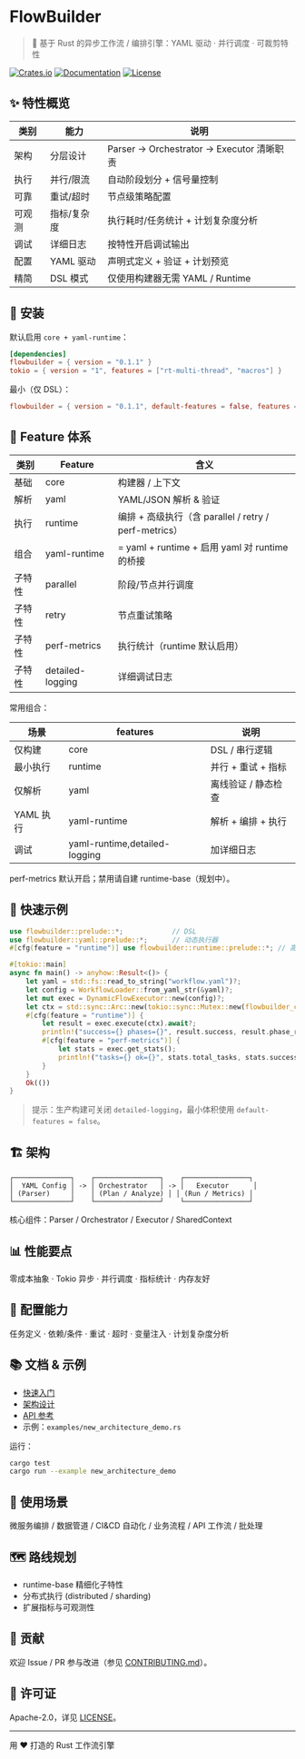 # FlowBuilder

> 🚀 基于 Rust 的异步工作流 / 编排引擎：YAML 驱动 · 并行调度 · 可裁剪特性

[![Crates.io](https://img.shields.io/crates/v/flowbuilder.svg)](https://crates.io/crates/flowbuilder)
[![Documentation](https://docs.rs/flowbuilder/badge.svg)](https://docs.rs/flowbuilder)
[![License](https://img.shields.io/badge/license-Apache%202.0-blue.svg)](LICENSE)

## ✨ 特性概览

| 类别   | 能力        | 说明                                      |
| ------ | ----------- | ----------------------------------------- |
| 架构   | 分层设计    | Parser → Orchestrator → Executor 清晰职责 |
| 执行   | 并行/限流   | 自动阶段划分 + 信号量控制                 |
| 可靠   | 重试/超时   | 节点级策略配置                            |
| 可观测 | 指标/复杂度 | 执行耗时/任务统计 + 计划复杂度分析        |
| 调试   | 详细日志    | 按特性开启调试输出                        |
| 配置   | YAML 驱动   | 声明式定义 + 验证 + 计划预览              |
| 精简   | DSL 模式    | 仅使用构建器无需 YAML / Runtime           |

## 🚀 安装

默认启用 `core + yaml-runtime`：

```toml
[dependencies]
flowbuilder = { version = "0.1.1" }
tokio = { version = "1", features = ["rt-multi-thread", "macros"] }
```

最小（仅 DSL）：

```toml
flowbuilder = { version = "0.1.1", default-features = false, features = ["core"] }
```

## 🔌 Feature 体系

| 类别   | Feature          | 含义                                                  |
| ------ | ---------------- | ----------------------------------------------------- |
| 基础   | core             | 构建器 / 上下文                                       |
| 解析   | yaml             | YAML/JSON 解析 & 验证                                 |
| 执行   | runtime          | 编排 + 高级执行（含 parallel / retry / perf-metrics） |
| 组合   | yaml-runtime     | = yaml + runtime + 启用 yaml 对 runtime 的桥接        |
| 子特性 | parallel         | 阶段/节点并行调度                                     |
| 子特性 | retry            | 节点重试策略                                          |
| 子特性 | perf-metrics     | 执行统计（runtime 默认启用）                          |
| 子特性 | detailed-logging | 详细调试日志                                          |

常用组合：

| 场景      | features                      | 说明                |
| --------- | ----------------------------- | ------------------- |
| 仅构建    | core                          | DSL / 串行逻辑      |
| 最小执行  | runtime                       | 并行 + 重试 + 指标  |
| 仅解析    | yaml                          | 离线验证 / 静态检查 |
| YAML 执行 | yaml-runtime                  | 解析 + 编排 + 执行  |
| 调试      | yaml-runtime,detailed-logging | 加详细日志          |

perf-metrics 默认开启；禁用请自建 runtime-base（规划中）。

## 🧪 快速示例

```rust
use flowbuilder::prelude::*;            // DSL
use flowbuilder::yaml::prelude::*;      // 动态执行器
#[cfg(feature = "runtime")] use flowbuilder::runtime::prelude::*; // 高级执行

#[tokio::main]
async fn main() -> anyhow::Result<()> {
    let yaml = std::fs::read_to_string("workflow.yaml")?;
    let config = WorkflowLoader::from_yaml_str(&yaml)?;
    let mut exec = DynamicFlowExecutor::new(config)?;
    let ctx = std::sync::Arc::new(tokio::sync::Mutex::new(flowbuilder_context::FlowContext::default()));
    #[cfg(feature = "runtime")] {
        let result = exec.execute(ctx).await?;
        println!("success={} phases={}", result.success, result.phase_results.len());
        #[cfg(feature = "perf-metrics")] {
            let stats = exec.get_stats();
            println!("tasks={} ok={}", stats.total_tasks, stats.successful_tasks);
        }
    }
    Ok(())
}
```

> 提示：生产构建可关闭 `detailed-logging`，最小体积使用 `default-features = false`。

## 🏗️ 架构

```
┌──────────────┐    ┌────────────────┐    ┌────────────────┐
│  YAML Config │ -> │ Orchestrator   │ -> │   Executor      │
│ (Parser)     │    │ (Plan / Analyze) │ │ (Run / Metrics) │
└──────────────┘    └────────────────┘    └────────────────┘
```

核心组件：Parser / Orchestrator / Executor / SharedContext

## 📊 性能要点

零成本抽象 · Tokio 异步 · 并行调度 · 指标统计 · 内存友好

## 🔧 配置能力

任务定义 · 依赖/条件 · 重试 · 超时 · 变量注入 · 计划复杂度分析

## 📚 文档 & 示例

-   [快速入门](docs/quick-start-guide.md)
-   [架构设计](docs/architecture.md)
-   [API 参考](docs/api-reference.md)
-   示例：`examples/new_architecture_demo.rs`

运行：

```bash
cargo test
cargo run --example new_architecture_demo
```

## 🌟 使用场景

微服务编排 / 数据管道 / CI&CD 自动化 / 业务流程 / API 工作流 / 批处理

## 🗺️ 路线规划

-   runtime-base 精细化子特性
-   分布式执行 (distributed / sharding)
-   扩展指标与可观测性

## 🤝 贡献

欢迎 Issue / PR 参与改进（参见 [CONTRIBUTING.md](CONTRIBUTING.md)）。

## 📄 许可证

Apache-2.0，详见 [LICENSE](LICENSE)。

---

用 ❤️ 打造的 Rust 工作流引擎
